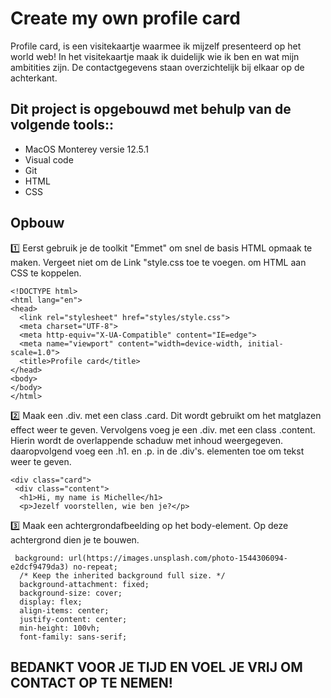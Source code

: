 <h1> Create my own profile card </h1>
Profile card, is een visitekaartje waarmee ik mijzelf presenteerd op het world web!
In het visitekaartje maak ik duidelijk wie ik ben en wat mijn ambitities zijn. De contactgegevens staan overzichtelijk bij elkaar op de achterkant. 

<h2>Dit project is opgebouwd met behulp van de volgende tools::</h2>

* MacOS Monterey versie 12.5.1 
* Visual code
* Git
* HTML 
* CSS

<h2>Opbouw</h2>

1️⃣ Eerst gebruik je de toolkit "Emmet" om snel de basis HTML opmaak te maken. 
Vergeet niet om de Link "style.css toe te voegen. om HTML aan CSS te koppelen. 

```
<!DOCTYPE html>
<html lang="en">
<head>
  <link rel="stylesheet" href="styles/style.css">
  <meta charset="UTF-8">
  <meta http-equiv="X-UA-Compatible" content="IE=edge">
  <meta name="viewport" content="width=device-width, initial-scale=1.0">
  <title>Profile card</title>
</head>
<body>
</body>
</html>
```
2️⃣ Maak een .div. met een class .card. Dit wordt gebruikt om het matglazen effect weer te geven. Vervolgens voeg je een .div. met een class .content. Hierin wordt de overlappende schaduw met inhoud weergegeven. daaropvolgend voeg een .h1. en .p. in de .div's. elementen toe om tekst weer te geven. 

```
<div class="card">
 <div class="content">
  <h1>Hi, my name is Michelle</h1>
  <p>Jezelf voorstellen, wie ben je?</p>
```

3️⃣ Maak een achtergrondafbeelding op het body-element. Op deze achtergrond dien je te bouwen. 

```
 background: url(https://images.unsplash.com/photo-1544306094-e2dcf9479da3) no-repeat;
  /* Keep the inherited background full size. */
  background-attachment: fixed; 
  background-size: cover;
  display: flex;
  align-items: center;
  justify-content: center;
  min-height: 100vh;
  font-family: sans-serif;
```




<h2>BEDANKT VOOR JE TIJD EN VOEL JE VRIJ OM CONTACT OP TE NEMEN! </h2>
